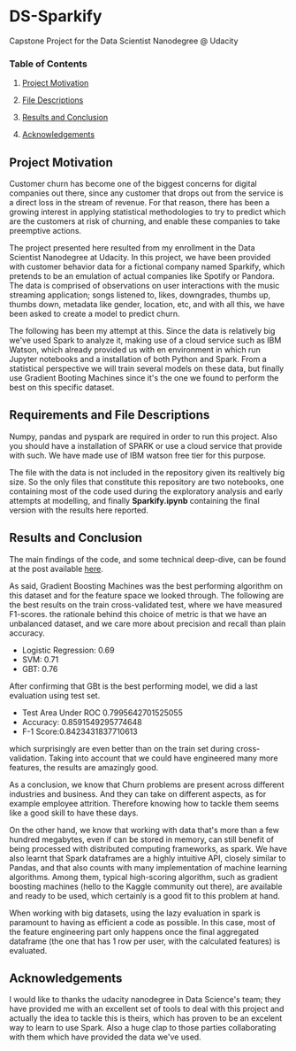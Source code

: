 # DS-Sparkify
Capstone Project for the Data Scientist Nanodegree @ Udacity

### Table of Contents

1. [Project Motivation](#project)

2. [File Descriptions](#file)

3. [Results and Conclusion](#results)

4. [Acknowledgements](#licensing)

   

## Project Motivation <a name="project"></a>

Customer churn has become one of the biggest concerns for digital companies out there, since any customer that drops out from the service is a direct loss in the stream of revenue. For that reason, there has been a growing interest in applying statistical methodologies to try to predict which are the customers at risk of churning, and enable these companies to take preemptive actions.

The project presented here resulted from my enrollment in the Data Scientist Nanodegree at Udacity. In this project, we have been provided with customer behavior data for a fictional company named Sparkify, which pretends to be an emulation of actual companies like Spotify or Pandora. The data is comprised of observations on user interactions with the music streaming application; songs listened to, likes, downgrades, thumbs up, thumbs down, metadata like gender, location, etc, and with all this, we have been asked to create a model to predict churn.

The following has been my attempt at this. Since the data is relatively big we've used Spark to analyze it, making use of a cloud service such as IBM Watson, which already provided us with en environment in which run Jupyter notebooks and a installation of both Python and Spark. From a statistical perspective we will train several models on these data, but finally use Gradient Booting Machines since it's the one we found to perform the best on this specific dataset.
    

## Requirements and File Descriptions <a name="file"></a>

Numpy, pandas and pyspark are required in order to run this project. Also you should have a installation of SPARK or use a cloud service that provide with such. We have made use of IBM watson free tier for this purpose.

The file with the data is not included in the repository given its realtively big size. So the only files that constitute this repository are two notebooks, one containing most of the code used during the exploratory analysis and early attempts at modelling, and finally **Sparkify.ipynb** containing the final version with the results here reported.
  
## Results and Conclusion <a name="results"></a>

The main findings of the code, and some technical deep-dive, can be found at the post available [here](https://medium.com/@ortiz.fernandez.alvaro/sparkify-137817f1dde4).

As said, Gradient Boosting Machines was the best performing algorithm on this dataset and for the feature space we looked through. The following are the best results on the train cross-validated test, where we have measured F1-scores. the rationale behind this choice of metric is that we have an unbalanced dataset, and we care more about precision and recall than plain accuracy. 

* Logistic Regression: 0.69
* SVM: 0.71
* GBT: 0.76

After confirming that GBt is the best performing model, we did a last evaluation using test set.

* Test Area Under ROC 0.7995642701525055
* Accuracy: 0.8591549295774648
* F-1 Score:0.8423431837710613

which surprisingly are even better than on the train set during cross-validation. Taking into account that we could have engineered many more features, the results are amazingly good.

As a conclusion, we know that Churn problems are present across different industries and business. And they can take on different aspects, as for example employee attrition. Therefore knowing how to tackle them seems like a good skill to have these days.

On the other hand, we know that working with data that's more than a few hundred megabytes, even if can be stored in memory, can still benefit of being processed with distributed computing frameworks, as spark. We have also learnt that Spark dataframes are a highly intuitive API, closely similar to Pandas, and that also counts with many implementation of machine learning algorithms. Among them, typical high-scoring algorithm, such as gradient boosting machines (hello to the Kaggle community out there), are available and ready to be used, which certainly is a good fit to this problem at hand.

When working with big datasets, using the lazy evaluation in spark is paramount to having as efficient a code as possible. In this case, most of the feature engineering part only happens once the final aggregated dataframe (the one that has 1 row per user, with the calculated features) is evaluated.

## Acknowledgements <a name="licensing"></a>

I would like to thanks the udacity nanodegree in Data Science's team; they have provided me with an excellent set of tools to deal with this project and actually the idea to tackle this is theirs, which has proven to be an excelent way to learn to use Spark. Also a huge clap to those parties collaborating with them which have provided the data we've used.
